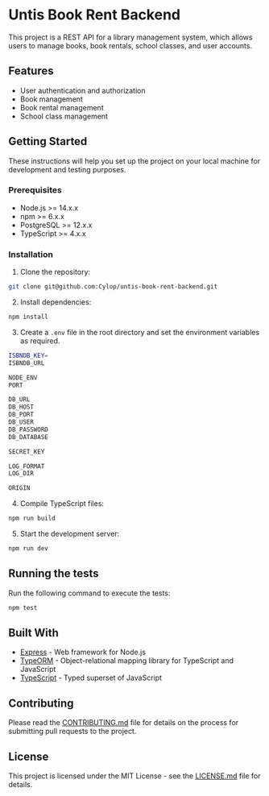 # Untis Book Rent Backend

This project is a REST API for a library management system, which allows users to manage books, book rentals, school classes, and user accounts.

## Features

- User authentication and authorization
- Book management
- Book rental management
- School class management

## Getting Started

These instructions will help you set up the project on your local machine for development and testing purposes.

### Prerequisites

- Node.js >= 14.x.x
- npm >= 6.x.x
- PostgreSQL >= 12.x.x
- TypeScript >= 4.x.x

### Installation

1. Clone the repository:

```bash
git clone git@github.com:Cylop/untis-book-rent-backend.git
```

2. Install dependencies:

```bash
npm install
```

3. Create a `.env` file in the root directory and set the environment variables as required.

```bash
ISBNDB_KEY=
ISBNDB_URL

NODE_ENV
PORT

DB_URL
DB_HOST
DB_PORT
DB_USER
DB_PASSWORD
DB_DATABASE

SECRET_KEY

LOG_FORMAT
LOG_DIR

ORIGIN
```

4. Compile TypeScript files:

```bash
npm run build
```

5. Start the development server:

```bash
npm run dev
```


## Running the tests

Run the following command to execute the tests:

```bash
npm test
```


## Built With

- [Express](https://expressjs.com/) - Web framework for Node.js
- [TypeORM](https://typeorm.io/) - Object-relational mapping library for TypeScript and JavaScript
- [TypeScript](https://www.typescriptlang.org/) - Typed superset of JavaScript

## Contributing

Please read the [CONTRIBUTING.md](#) file for details on the process for submitting pull requests to the project.

## License

This project is licensed under the MIT License - see the [LICENSE.md](https://github.com/git/git-scm.com/blob/main/MIT-LICENSE.txt) file for details.



